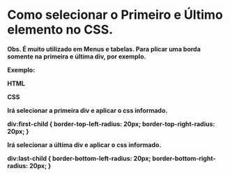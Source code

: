 <strong>
<h1>Como selecionar o Primeiro e Último elemento no CSS.</h1>
    
<p>Obs. É muito utilizado em Menus e tabelas. Para plicar uma borda somente na primeira e última div, por exemplo.</p>

<p>Exemplo:</p>

<p>HTML</p>

<!-- <div></div>
     <div></div>
     <div></div>
     <div></div> -->

    
<p>CSS</p>
    
<p>Irá selecionar a primeira div e aplicar o css informado.</p>

div:first-child {
    border-top-left-radius: 20px;
    border-top-right-radius: 20px;
}



<p>Irá selecionar a última div e aplicar o css informado.</p>

div:last-child {
    border-bottom-left-radius: 20px;
    border-bottom-right-radius: 20px;
}
</strong>